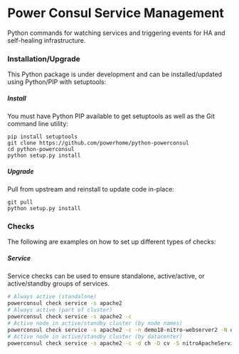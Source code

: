 # Power Consul Service Management

Python commands for watching services and triggering events for HA and self-healing infrastructure.

### Installation/Upgrade
This Python package is under development and can be installed/updated using Python/PIP with setuptools:

##### Install
You must have Python PIP available to get setuptools as well as the Git command line utility:
```
pip install setuptools
git clone https://github.com/powerhome/python-powerconsul
cd python-powerconsul
python setup.py install
```
##### Upgrade
Pull from upstream and reinstall to update code in-place:
```
git pull
python setup.py install
```

### Checks
The following are examples on how to set up different types of checks:
##### Service
Service checks can be used to ensure standalone, active/active, or active/standby groups of services.
```sh
# Always active (standalone)
powerconsul check service -s apache2
# Always active (part of cluster)
powerconsul check service -s apache2 -c
# Active node in active/standby cluster (by node names)
powerconsul check service -s apache2 -c -n demo18-nitro-webserver2 -N demo18-nitro-webserver1 -S nitroApacheService
# Active node in active/standby cluster (by datacenter)
powerconsul check service -s apache2 -c -d ch -D cv -S nitroApacheService
```
